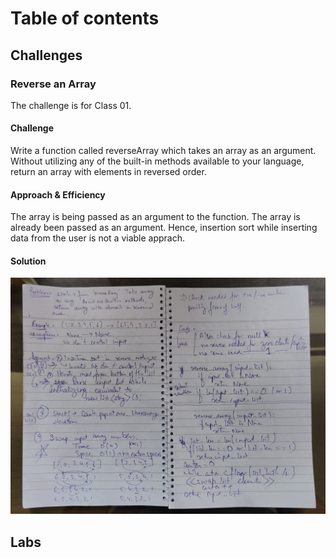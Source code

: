 # Table of contents

## Challenges

### Reverse an Array

The challenge is for Class 01.

#### Challenge

Write a function called reverseArray which takes an array as an argument. Without utilizing any of the built-in methods 
available to your language, return an array with elements in reversed order.

#### Approach & Efficiency

The array is being passed as an argument to the function.
The array is already been passed as an argument. Hence, insertion sort while inserting data from the user is not a viable apprach.

#### Solution

![Solution image displaying approach to the solution](./assets/array-reverse.jpg "Challenge01")

## Labs
